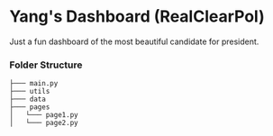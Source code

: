 
# Yang's Dashboard (RealClearPol)

Just a fun dashboard of the most beautiful candidate for president.

### Folder Structure
	├─── main.py
	├─── utils
	├─── data
	├─── pages
	│   └─── page1.py
	│   └─── page2.py